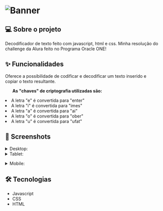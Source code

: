 # ![Banner](https://user-images.githubusercontent.com/90913523/228412079-979cf9b2-b815-4cea-a75e-f2bc058f9947.png)

## 💻 Sobre o projeto

Decodificador de texto feito com javascript, html e css. Minha resolução do challenge da Alura feito no Programa Oracle ONE!

## ✨ Funcionalidades

<p>Oferece a possibilidade de codificar e decodificar um texto inserido e copiar o texto resultante.</p>
<ul><strong>As "chaves" de criptografia utilizadas são:</strong></ul>
<li>A letra "e" é convertida para "enter"</li>
<li>A letra "i" é convertida para "imes"</li>
<li>A letra "a" é convertida para "ai"</li>
<li>A letra "o" é convertida para "ober"</li>
<li>A letra "u" é convertida para "ufat"</li>

## 🎨 Screenshots

<details><summary>Desktop:</summary>
<img src="https://user-images.githubusercontent.com/90913523/191306451-f8232c67-6c01-4259-98c9-e5afbd459aab.png" width="900"></details>

<details><summary>Tablet:</summary>

<img src="https://user-images.githubusercontent.com/90913523/191306502-7a314618-cf0a-4622-956a-3594401f024c.png" width="600"></details>

<details><summary>Mobile:</summary>

<img src="https://user-images.githubusercontent.com/90913523/191306534-9dcff814-d996-4292-bbf0-a64f8117d258.png" height="1000" ></details>

## 🛠 Tecnologias

- Javascript
- CSS
- HTML


